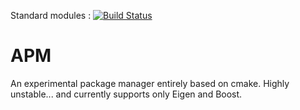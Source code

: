 Standard modules : [![Build Status](https://travis-ci.org/FlorianChevassu/APM_standard_module_repository.svg?branch=master)](https://travis-ci.org/FlorianChevassu/APM_standard_module_repository)

# APM

An experimental package manager entirely based on cmake. Highly unstable... and currently supports only Eigen and Boost.
